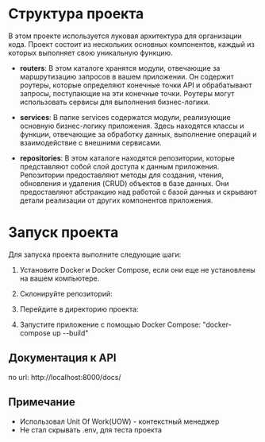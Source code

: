 # Структура проекта

В этом проекте используется луковая архитектура для организации кода. Проект состоит из нескольких основных компонентов, каждый из которых выполняет свою уникальную функцию.

- **routers**: В этом каталоге хранятся модули, отвечающие за маршрутизацию запросов в вашем приложении. Он содержит роутеры, которые определяют конечные точки API и обрабатывают запросы, поступающие на эти конечные точки. Роутеры могут использовать сервисы для выполнения бизнес-логики.

- **services**: В папке services содержатся модули, реализующие основную бизнес-логику приложения. Здесь находятся классы и функции, отвечающие за обработку данных, выполнение операций и взаимодействие с внешними сервисами.

- **repositories**: В этом каталоге находятся репозитории, которые представляют собой слой доступа к данным приложения. Репозитории предоставляют методы для создания, чтения, обновления и удаления (CRUD) объектов в базе данных. Они предоставляют абстракцию над работой с базой данных и скрывают детали реализации от других компонентов приложения.

# Запуск проекта

Для запуска проекта выполните следующие шаги:

1. Установите Docker и Docker Compose, если они еще не установлены на вашем компьютере.

2. Склонируйте репозиторий:

3. Перейдите в директорию проекта:

4. Запустите приложение с помощью Docker Compose: "docker-compose up --build"

## Документация к API
по url: http://localhost:8000/docs/


## Примечание
- Использовал Unit Of Work(UOW) - контекстный менеджер
- Не стал скрывать .env, для теста проекта
